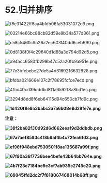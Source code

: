# 52.归并排序

![f8e31422ff8aa4bfdb06fa53031072d9.png](image/f8e31422ff8aa4bfdb06fa53031072d9.png)

![03214e66bc88cb82d59e9b34a577d361.png](image/03214e66bc88cb82d59e9b34a577d361.png)

![c58c5460c9a26a2ec603f40dd6ceb690.png](image/c58c5460c9a26a2ec603f40dd6ceb690.png)

![0d8138f0f4c29640d1d88a3d794d92d5.png](image/0d8138f0f4c29640d1d88a3d794d92d5.png)

![a94acc6580fb299b47c52a20fb9a951e.png](image/a94acc6580fb299b47c52a20fb9a951e.png)

![77e3bfebebc27de5a4d6169216632828.png](image/77e3bfebebc27de5a4d6169216632828.png)

![bfdba021666e107c2f78695fcfce7ecd.png](image/bfdba021666e107c2f78695fcfce7ecd.png)

![41bc40cd39dddbd811a6592f8a8bd1ec.png](image/41bc40cd39dddbd811a6592f8a8bd1ec.png)

![3294d8dd8f6eb64115d94c650cb7fd9c.png](image/3294d8dd8f6eb64115d94c650cb7fd9c.png)

**![1d420f8e9a3babc3a7a6b08e9d28fe7e.png](image/1d420f8e9a3babc3a7a6b08e9d28fe7e.png)**

**注意：**

**![39f2ba82f30d92d6d662eeaf9d2ddbdb.png](image/39f2ba82f30d92d6d662eeaf9d2ddbdb.png)**

**![67a7aef8583c418b9af4b4c72fea6fd3.png](image/67a7aef8583c418b9af4b4c72fea6fd3.png)**

**![ef96f948ebd7530501f8ae135687a99f.png](image/ef96f948ebd7530501f8ae135687a99f.png)**

**![67f90a36f7736bee4befe43b64bb764e.png](image/67f90a36f7736bee4befe43b64bb764e.png)**

**![4b7f23e7184be9e3cf7ab935c2745c20.png](image/4b7f23e7184be9e3cf7ab935c2745c20.png)**

**![69045ffd2dc2f7f818067468014b68ff.png](image/69045ffd2dc2f7f818067468014b68ff.png)**
